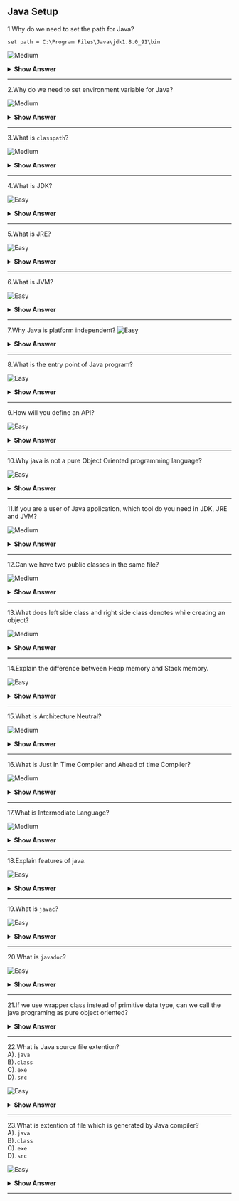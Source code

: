 ## Java Setup

1.Why do we need to set the path for Java? 

`set path = C:\Program Files\Java\jdk1.8.0_91\bin`

![Medium](https://github.com/revaturelabs/interviewquestions/blob/dev/ComplexityTags/Medium%20(2).svg)
<details>
<summary><b> Show Answer </b></summary> 
<blockquote>

- We need tools like javac, java, etc., which are located in the JDK/bin directory to compile and run Java programs.
- Before compiling and running a Java program, we need to set the path. This informs where JDK packages are installed.
- **Note:** We don't need to set the path if we save the Java source file inside the JDK\bin directory
</blockquote>
 </details>
      
---

2.Why do we need to set environment variable for Java?

![Medium](https://github.com/revaturelabs/interviewquestions/blob/dev/ComplexityTags/Medium%20(2).svg)
<details>
<summary><b> Show Answer </b></summary> 
<blockquote>
      
- Whenever we run any command in the terminal, the prompt will check for the relevant executable file present in the current directory or in system environment variables.
- When we compile a Java program by running `javac MyPrg.java` command in the terminal, it will look for the `javac.exe` file to compile.
- If current directory is not  `C:\Program Files\Java\jdk1.8.0_91\bin` (where `javac.exe` present), we'll get **javac is not recognized** error. 
- One of the way to avoid this error is by setting the Java path `C:\ProgramFiles\Java\jdk1.8.0_05\bin` in environment variables. 
</blockquote>
</details>

---

3.What is `classpath`?

![Medium](https://github.com/revaturelabs/interviewquestions/blob/dev/ComplexityTags/Medium%20(2).svg)
<details>
<summary><b> Show Answer </b></summary> 
<blockquote>
      
`classpath` is just a set of paths where the Java compiler and the JVM must find needed classes to compile or execute other classes.
<blockquote> 
</details>

---    

4.What is JDK?

![Easy](https://github.com/revaturelabs/interviewquestions/blob/dev/ComplexityTags/simple%20(2).svg)
<details>
<summary><b> Show Answer </b></summary> 
<blockquote>

- JDK stands for **J**ava **D**evelopment **K**it that contains JRE and developments tools like compilers and debuggers which are useful for developing Java applications.
- For instance, JDK contains `javac` i.e., Java compiler helps us to compiles Java source file `MyPrg.java` and generates the class file `MyPrg.class`.
 
 </blockquote>
 </details>

---

5.What is JRE?

![Easy](https://github.com/revaturelabs/interviewquestions/blob/dev/ComplexityTags/simple%20(2).svg)
<details>
<summary><b> Show Answer </b></summary> 
<blockquote>

JRE stands for **J**ava **R**untime **E**nvironment that contains JVM and provides the libraries and libraries to run java applications. 
</blockquote>
      </details>

 ---

 6.What is JVM?

![Easy](https://github.com/revaturelabs/interviewquestions/blob/dev/ComplexityTags/simple%20(2).svg)
<details>
<summary><b> Show Answer </b></summary> 
<blockquote>

- JVM stands for **J**ava **V**irtual **M**achine that uses to run Java application in different platforms.
- It converts class into Java bytecode which depends up the paltform ie, the native language code.
      </blockquote>
</details>

---

 7.Why Java is platform independent?
![Easy](https://github.com/revaturelabs/interviewquestions/blob/dev/ComplexityTags/simple%20(2).svg)
<details>
<summary><b> Show Answer </b></summary> 
<blockquote>

- By use of compiler, .java file is converted into .class.
- Java Runtime Environment is supported by many platforms which contains JVM.
- Java Virtual Machine is responsible to convert .class into native bytecode.
 </blockquote>
      </details>

 ---

 8.What is the entry point of Java program?

![Easy](https://github.com/revaturelabs/interviewquestions/blob/dev/ComplexityTags/simple%20(2).svg)
<details>
<summary><b> Show Answer </b></summary> 
<blockquote>

- When Java Virtual Machine runs, it will find the main method which is in the form of
``` java
public static void main(String[] args)
```
- It is not found in the Java application, the Java application will not be executed.
- If the method signature or passing parameter of main method is changed, it will not be consider as staring point.
</blockquote>
 </details>

---

9.How will you define an API?
      
![Easy](https://github.com/revaturelabs/interviewquestions/blob/dev/ComplexityTags/simple%20(2).svg)
<details>
<summary><b> Show Answer </b></summary> 
<blockquote>

- API means Application Programming Interface, which acts as intermediate between two application to communicate between each other.
- One application may be developed in one language and other application may be developed in another application where API acts as intermediatry thats allows to communicate each other.
      </blockquote>
</details>

---

10.Why java is not a pure Object Oriented programming language?
      
![Easy](https://github.com/revaturelabs/interviewquestions/blob/dev/ComplexityTags/simple%20(2).svg)
<details>
<summary><b> Show Answer </b></summary> 
<blockquote>

- Java supports primitive data types such as int, float, long, double, byte, char, short, boolean which are not objects.
- While using static key, there is no need to create objects to access the value or method.
      </blockquote>
</details>

---

11.If you are a user of Java application, which tool do you need in JDK, JRE and JVM?
      
![Medium](https://github.com/revaturelabs/interviewquestions/blob/dev/ComplexityTags/Medium%20(2).svg)
<details>
<summary><b> Show Answer </b></summary> 
<blockquote>

- For a user, JRE is needed.
- JDK contains Debugger and compiler which are not requiered for a user.
    </blockquote>
      </details>

---

12.Can we have two public classes in the same file?
      
![Medium](https://github.com/revaturelabs/interviewquestions/blob/dev/ComplexityTags/Medium%20(2).svg)
<details>
<summary><b> Show Answer </b></summary> 
<blockquote>

- No, We can have more classes in a file but only one class should be public.
- It makes the compilation faster by efficient lookup of code.
- If you have more than one public class, the error will be generated on compilation time.
    </blockquote>
      </details>

---

13.What does left side class and right side class denotes while creating an object?

![Medium](https://github.com/revaturelabs/interviewquestions/blob/dev/ComplexityTags/Medium%20(2).svg)
<details>
<summary><b> Show Answer </b></summary> 
<blockquote> 

- The left side class denotes reference of the object and right side denotes object of which to be created.
    Eg. B b = new A()
- B(Reference) can be respected class, abstract class or interface.
 </blockquote>
</details>

---

14.Explain the difference between Heap memory and Stack memory.
 
![Easy](https://github.com/revaturelabs/interviewquestions/blob/dev/ComplexityTags/simple%20(2).svg)
<details>
<summary><b> Show Answer </b></summary> 
<blockquote>  

- Heap memory is used through out the application.
- Objects, arrays, static variables and instance variables are the examples which are stored in heap memory.
- Stack memory is used only in method or currently running methods.
- Function calls, primitive, local and reference variables are stored in this memory.    
   </blockquote>
</details>
      
---

15.What is Architecture Neutral?
 
 ![Medium](https://github.com/revaturelabs/interviewquestions/blob/dev/ComplexityTags/Medium%20(2).svg)
<details>
    <summary><b> Show Answer </b></summary> 
<blockquote> 

- Software that is designed without regard to the target platform. 
- <span style="color:blue"> Software</span> is often written to maximize the performance of a specific hardware platform, but such software must be modified to make it run on other hardware.

**Example**

- Size of int in C is 2 bytes for 32 bit architecture and 4 bytes for 64 bit architecture.
- Size of int in Java is the same 4 bytes for both 32 bit and 64 bit architecture.
</blockqoute>  
</details>

---

16.What is Just In Time Compiler and Ahead of time Compiler?
 
![Medium](https://github.com/revaturelabs/interviewquestions/blob/dev/ComplexityTags/Medium%20(2).svg)
 <details>
    <summary><b> Show Answer </b></summary> 
<blockquote>

- In **Just In Time** compilation, the source code is coverted into byte code. Where the bytecode is platform independant. It is runnable in different architecture system when it is coverted in machine code in that system. Here,some of the frequently used codes are stored as code cache and used when it's required.
- In **Ahead Of Time** compilation, the souce code is directly converted into machine.So,it is platform dependant. AOT is used for to manual machine code convertion.
</blockqoute>  
</details>

---

17.What is Intermediate Language?
 
 ![Medium](https://github.com/revaturelabs/interviewquestions/blob/dev/ComplexityTags/Medium%20(2).svg)
<details>
    <summary><b> Show Answer </b></summary> 
<blockquote>

- A language that is generated from programming source code but, it cannot be directly executed by the CPU. 
- It is platform independent. 
- It can run in any computer environment that has a runtime engine for the language. 
- Java is an example for Intermediate language.
</blockqoute>  
</details>

---

18.Explain features of java.
 
 ![Easy](https://github.com/revaturelabs/interviewquestions/blob/dev/ComplexityTags/simple%20(2).svg)
<details>
    <summary><b> Show Answer </b></summary> 
<blockquote> 

- Platform Independent
- Dynamic
- Secure
- Simple
- High Performance
- Robust
- Architecture Neutral
</blockqoute>  
</details>

---

19.What is `javac`?
 
 ![Easy](https://github.com/revaturelabs/interviewquestions/blob/dev/ComplexityTags/simple%20(2).svg)
<details>
    <summary><b> Show Answer </b></summary> 
<blockquote>

- A complementary tool that is a compiler used to read Java code and translates them into bytecode. 
- The bytecode runs on JVM.
</blockqoute>  
</details>

---

20.What is `javadoc`?
 
 ![Easy](https://github.com/revaturelabs/interviewquestions/blob/dev/ComplexityTags/simple%20(2).svg)
<details>
    <summary><b> Show Answer </b></summary> 
<blockquote>

- It converts API documentation from Java source code to HTML. 
- This is useful when creating standard documentation in HTML.
 </blockquote>
  </details>

----

21.If we use wrapper class instead of primitive data type, can we call the java programing as pure object oriented?
<details>
    <summary><b> Show Answer </b></summary> 
<blockquote>

- When we use wrapper class while using arithmatic operations between two values there will be unboxing and auto boxing.
- Unboxing means converting object into primitive datatype and auto boxing means converting primitive into object which also deals with primitives.
- So, Java is not pure object oriented when we use wrapper class also.
</blockqoute> 
</details>

---

22.What is Java source file extention?<br>
A)`.java`<br>
B)`.class`<br>
C)`.exe`<br>
D)`.src`<br>
 
 ![Easy](https://github.com/revaturelabs/interviewquestions/blob/dev/ComplexityTags/simple%20(2).svg)
<details>
    <summary><b> Show Answer </b></summary> 
<blockquote>
  
   A) `.java`
 </blockqoute> 
 
 <details>
 <summary><b> Explanation </b></summary> 
  <blockquote>
   
- The source file is coded in `.java` extention before compiling.
   </blockqoute> 
 </details> 
</details>

---

23.What is extention of file which is generated by Java compiler?<br>
A)`.java`<br>
B)`.class`<br>
C)`.exe`<br>
D)`.src`<br>

 ![Easy](https://github.com/revaturelabs/interviewquestions/blob/dev/ComplexityTags/simple%20(2).svg)
<details>
    <summary><b> Show Answer </b></summary> 
<blockquote>
 
   B) `.class`
 </blockqoute> 
 
 <details>
 <summary><b> Explanation </b></summary> 
  <blockquote>
   
      - The generated file from the java compiler has the extention of `.class` .
  </blockqoute> 
   </details> </details>

---
